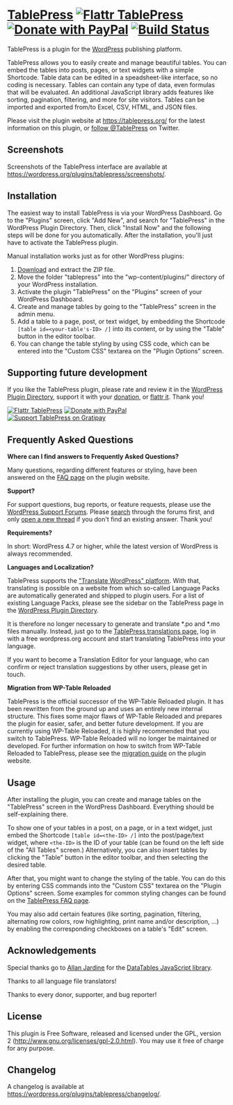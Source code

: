 # [TablePress](https://tablepress.org/) [![Flattr TablePress](https://button.flattr.com/flattr-badge-large.png)](http://flattr.com/thing/783658/TablePress) [![Donate with PayPal](https://www.paypal.com/en_US/i/btn/btn_donate_SM.gif)](https://www.paypal.com/cgi-bin/webscr?cmd=_s-xclick&hosted_button_id=5XDSNLGYWMVV2) [![Build Status](https://travis-ci.org/TobiasBg/TablePress.png)](https://travis-ci.org/TobiasBg/TablePress)

TablePress is a plugin for the [WordPress](https://wordpress.org/) publishing platform.

TablePress allows you to easily create and manage beautiful tables. You can embed the tables into posts, pages, or text widgets with a simple Shortcode. Table data can be edited in a speadsheet-like interface, so no coding is necessary. Tables can contain any type of data, even formulas that will be evaluated. An additional JavaScript library adds features like sorting, pagination, filtering, and more for site visitors. Tables can be imported and exported from/to Excel, CSV, HTML, and JSON files.

Please visit the plugin website at https://tablepress.org/ for the latest information on this plugin, or [follow @TablePress](https://twitter.com/TablePress) on Twitter.

## Screenshots

Screenshots of the TablePress interface are available at https://wordpress.org/plugins/tablepress/screenshots/.

## Installation

The easiest way to install TablePress is via your WordPress Dashboard. Go to the "Plugins" screen, click "Add New", and search for "TablePress" in the WordPress Plugin Directory. Then, click "Install Now" and the following steps will be done for you automatically. After the installation, you'll just have to activate the TablePress plugin.

Manual installation works just as for other WordPress plugins:

1. [Download](https://downloads.wordpress.org/plugin/tablepress.latest-stable.zip) and extract the ZIP file.
1. Move the folder "tablepress" into the "wp-content/plugins/" directory of your WordPress installation.
1. Activate the plugin "TablePress" on the "Plugins" screen of your WordPress Dashboard.
1. Create and manage tables by going to the "TablePress" screen in the admin menu.
1. Add a table to a page, post, or text widget, by embedding the Shortcode `[table id=<your-table's-ID> /]` into its content, or by using the "Table" button in the editor toolbar.
1. You can change the table styling by using CSS code, which can be entered into the "Custom CSS" textarea on the "Plugin Options" screen.

## Supporting future development

If you like the TablePress plugin, please rate and review it in the [WordPress Plugin Directory](https://wordpress.org/support/view/plugin-reviews/tablepress), support it with your [donation](https://tablepress.org/donate/), or [flattr it](https://flattr.com/thing/783658/TablePress). Thank you!

[![Flattr TablePress](https://button.flattr.com/button-static-50x60.png)](http://flattr.com/thing/783658/TablePress) [![Donate with PayPal](https://www.paypal.com/en_US/i/btn/x-click-butcc-donate.gif)](https://www.paypal.com/cgi-bin/webscr?cmd=_s-xclick&hosted_button_id=5XDSNLGYWMVV2) [![Support TablePress on Gratipay](https://assets.gratipay.com/gratipay.svg)](https://gratipay.com/TobiasBg/)

## Frequently Asked Questions

**Where can I find answers to Frequently Asked Questions?**

Many questions, regarding different features or styling, have been answered on the [FAQ page](https://tablepress.org/faq/) on the plugin website.

**Support?**

For support questions, bug reports, or feature requests, please use the [WordPress Support Forums](https://wordpress.org/support/plugin/tablepress). Please [search](https://wordpress.org/support/) through the forums first, and only [open a new thread](https://wordpress.org/support/plugin/tablepress) if you don't find an existing answer. Thank you!

**Requirements?**

In short: WordPress 4.7 or higher, while the latest version of WordPress is always recommended.

**Languages and Localization?**

TablePress supports the ["Translate WordPress" platform](https://translate.wordpress.org/). With that, translating is possible on a website from which so-called Language Packs are automatically generated and shipped to plugin users. For a list of existing Language Packs, please see the sidebar on the TablePress page in the [WordPress Plugin Directory](https://wordpress.org/plugins/tablepress/).

It is therefore no longer necessary to generate and translate *.po and *.mo files manually. Instead, just go to the [TablePress translations page](https://translate.wordpress.org/projects/wp-plugins/tablepress), log in with a free wordpress.org account and start translating TablePress into your language.

If you want to become a Translation Editor for your language, who can confirm or reject translation suggestions by other users, please get in touch.

**Migration from WP-Table Reloaded**

TablePress is the official successor of the WP-Table Reloaded plugin. It has been rewritten from the ground up and uses an entirely new internal structure. This fixes some major flaws of WP-Table Reloaded and prepares the plugin for easier, safer, and better future development.
If you are currently using WP-Table Reloaded, it is highly recommended that you switch to TablePress. WP-Table Reloaded will no longer be maintained or developed. For further information on how to switch from WP-Table Reloaded to TablePress, please see the [migration guide](https://tablepress.org/migration-from-wp-table-reloaded/) on the plugin website.

## Usage

After installing the plugin, you can create and manage tables on the "TablePress" screen in the WordPress Dashboard.
Everything should be self-explaining there.

To show one of your tables in a post, on a page, or in a text widget, just embed the Shortcode `[table id=<the-ID> /]` into the post/page/text widget, where `<the-ID>` is the ID of your table (can be found on the left side of the "All Tables" screen.)
Alternatively, you can also insert tables by clicking the "Table" button in the editor toolbar, and then selecting the desired table.

After that, you might want to change the styling of the table. You can do this by entering CSS commands into the "Custom CSS" textarea on the "Plugin Options" screen. Some examples for common styling changes can be found on the [TablePress FAQ page](https://tablepress.org/faq/).

You may also add certain features (like sorting, pagination, filtering, alternating row colors, row highlighting, print name and/or description, ...) by enabling the corresponding checkboxes on a table's "Edit" screen.

## Acknowledgements

Special thanks go to [Allan Jardine](http://www.sprymedia.co.uk/) for the [DataTables JavaScript library](http://www.datatables.net/).

Thanks to all language file translators!

Thanks to every donor, supporter, and bug reporter!

## License

This plugin is Free Software, released and licensed under the GPL, version 2 (http://www.gnu.org/licenses/gpl-2.0.html).
You may use it free of charge for any purpose.

## Changelog

A changelog is available at https://wordpress.org/plugins/tablepress/changelog/.
